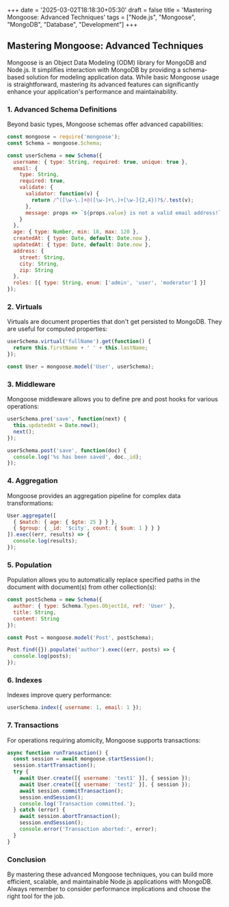 +++
date = '2025-03-02T18:18:30+05:30'
draft = false
title = 'Mastering Mongoose: Advanced Techniques'
tags = ["Node.js", "Mongoose", "MongoDB", "Database", "Development"]
+++

## Mastering Mongoose: Advanced Techniques

<!--more-->
Mongoose is an Object Data Modeling (ODM) library for MongoDB and Node.js. It simplifies interaction with MongoDB by providing a schema-based solution for modeling application data. While basic Mongoose usage is straightforward, mastering its advanced features can significantly enhance your application's performance and maintainability.

### 1. Advanced Schema Definitions

Beyond basic types, Mongoose schemas offer advanced capabilities:

```javascript
const mongoose = require('mongoose');
const Schema = mongoose.Schema;

const userSchema = new Schema({
  username: { type: String, required: true, unique: true },
  email: {
    type: String,
    required: true,
    validate: {
      validator: function(v) {
        return /^([\w-\.]+@([\w-]+\.)+[\w-]{2,4})?$/.test(v);
      },
      message: props => `${props.value} is not a valid email address!`
    }
  },
  age: { type: Number, min: 18, max: 120 },
  createdAt: { type: Date, default: Date.now },
  updatedAt: { type: Date, default: Date.now },
  address: {
    street: String,
    city: String,
    zip: String
  },
  roles: [{ type: String, enum: ['admin', 'user', 'moderator'] }]
});
```

### 2. Virtuals

Virtuals are document properties that don't get persisted to MongoDB. They are useful for computed properties:

```javascript
userSchema.virtual('fullName').get(function() {
  return this.firstName + ' ' + this.lastName;
});

const User = mongoose.model('User', userSchema);
```

### 3. Middleware

Mongoose middleware allows you to define pre and post hooks for various operations:

```javascript
userSchema.pre('save', function(next) {
  this.updatedAt = Date.now();
  next();
});

userSchema.post('save', function(doc) {
  console.log('%s has been saved', doc._id);
});
```

### 4. Aggregation

Mongoose provides an aggregation pipeline for complex data transformations:

```javascript
User.aggregate([
  { $match: { age: { $gte: 25 } } },
  { $group: { _id: '$city', count: { $sum: 1 } } }
]).exec((err, results) => {
  console.log(results);
});
```

### 5. Population

Population allows you to automatically replace specified paths in the document with document(s) from other collection(s):

```javascript
const postSchema = new Schema({
  author: { type: Schema.Types.ObjectId, ref: 'User' },
  title: String,
  content: String
});

const Post = mongoose.model('Post', postSchema);

Post.find({}).populate('author').exec((err, posts) => {
  console.log(posts);
});
```

### 6. Indexes

Indexes improve query performance:

```javascript
userSchema.index({ username: 1, email: 1 });
```

### 7. Transactions

For operations requiring atomicity, Mongoose supports transactions:

```javascript
async function runTransaction() {
  const session = await mongoose.startSession();
  session.startTransaction();
  try {
    await User.create([{ username: 'test1' }], { session });
    await User.create([{ username: 'test2' }], { session });
    await session.commitTransaction();
    session.endSession();
    console.log('Transaction committed.');
  } catch (error) {
    await session.abortTransaction();
    session.endSession();
    console.error('Transaction aborted:', error);
  }
}
```

### Conclusion

By mastering these advanced Mongoose techniques, you can build more efficient, scalable, and maintainable Node.js applications with MongoDB. Always remember to consider performance implications and choose the right tool for the job.

